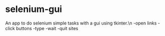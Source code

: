 # selenium-gui
An app to do selenium simple tasks with a gui using tkinter.\n
-open links
-click buttons
-type
-wait
-quit sites


